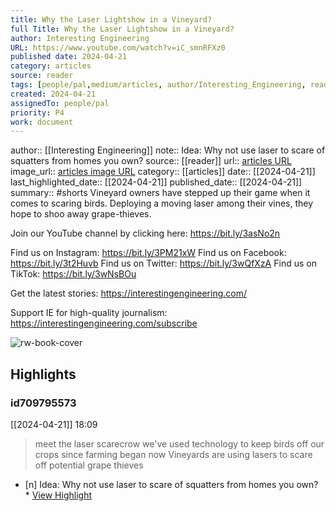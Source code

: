 ```yaml
---
title: Why the Laser Lightshow in a Vineyard?
full Title: Why the Laser Lightshow in a Vineyard?
author: Interesting Engineering
URL: https://www.youtube.com/watch?v=iC_smnRFXz0
published date: 2024-04-21
category: articles
source: reader
tags: [people/pal,medium/articles, author/Interesting_Engineering, reader/reader, date/2024-04-21, area/reader]
created: 2024-04-21
assignedTo: people/pal
priority: P4
work: document
---
```

author:: [[Interesting Engineering]]
note:: Idea: Why not use laser to scare of squatters from homes you own? 
source:: [[reader]]
url:: [articles URL](https://www.youtube.com/watch?v=iC_smnRFXz0)
image_url:: [articles image URL](https://i.ytimg.com/vi/iC_smnRFXz0/maxres2.jpg?sqp=-oaymwEoCIAKENAF8quKqQMcGADwAQH4AbYIgAKAD4oCDAgAEAEYRyBfKGUwDw==&rs=AOn4CLBNvqyEy58IwLkoO0g5NulFwyeeSg)
category:: [[articles]]
date:: [[2024-04-21]]
last_highlighted_date:: [[2024-04-21]]
published_date:: [[2024-04-21]]
summary:: #shorts Vineyard owners have stepped up their game when it comes to scaring birds. Deploying a moving laser among their vines, they hope to shoo away grape-thieves.

Join our YouTube channel by clicking here: https://bit.ly/3asNo2n

Find us on Instagram: https://bit.ly/3PM21xW
Find us on Facebook: https://bit.ly/3t2Huvb
Find us on Twitter: https://bit.ly/3wQfXzA
Find us on TikTok: https://bit.ly/3wNsBOu

Get the latest stories: https://interestingengineering.com/

Support IE for high-quality journalism: https://interestingengineering.com/subscribe


![rw-book-cover](https://i.ytimg.com/vi/iC_smnRFXz0/maxres2.jpg?sqp=-oaymwEoCIAKENAF8quKqQMcGADwAQH4AbYIgAKAD4oCDAgAEAEYRyBfKGUwDw==&rs=AOn4CLBNvqyEy58IwLkoO0g5NulFwyeeSg)

## Highlights
### id709795573
[[2024-04-21]] 18:09
> meet the laser scarecrow we've used technology to keep birds off our crops since farming began now Vineyards are using lasers to scare off potential grape thieves

- [n] Idea: Why not use laser to scare of squatters from homes you own?  * [View Highlight](https://read.readwise.io/read/01hw1enbyz72kvmsy76waec2rp)


